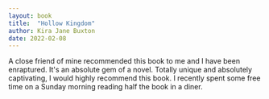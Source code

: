 ```yaml
---
layout: book
title:  "Hollow Kingdom"
author: Kira Jane Buxton
date: 2022-02-08
---
```


A close friend of mine recommended this book to me and I have been enraptured. It's an absolute gem of a novel. Totally unique and absolutely captivating, I would highly recommend this book. I recently spent some free time on a Sunday morning reading half the book in a diner. 